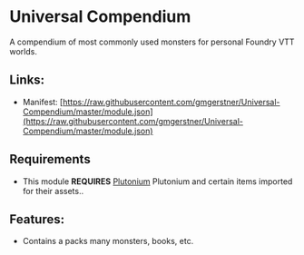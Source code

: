 # Universal Compendium

A compendium of most commonly used monsters for personal Foundry VTT worlds.

## Links:
* Manifest: [https://raw.githubusercontent.com/gmgerstner/Universal-Compendium/master/module.json](https://raw.githubusercontent.com/gmgerstner/Universal-Compendium/master/module.json)

## Requirements
* This module **REQUIRES** [Plutonium](https://github.com/ClipplerBlood/journal-improvements) Plutonium and certain items imported for their assets..

## Features:
* Contains a packs many monsters, books, etc.